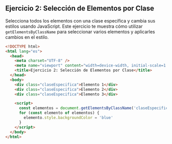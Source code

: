 ## Ejercicio 2: Selección de Elementos por Clase

Selecciona todos los elementos con una clase específica y cambia sus estilos usando JavaScript. Este ejercicio te muestra cómo utilizar `getElementsByClassName` para seleccionar varios elementos y aplicarles cambios en el estilo.

```html
<!DOCTYPE html>
<html lang="es">
  <head>
    <meta charset="UTF-8" />
    <meta name="viewport" content="width=device-width, initial-scale=1.0" />
    <title>Ejercicio 2: Selección de Elementos por Clase</title>
  </head>
  <body>
    <div class="claseEspecifica">Elemento 1</div>
    <div class="claseEspecifica">Elemento 2</div>
    <div class="claseEspecifica">Elemento 3</div>

    <script>
      const elementos = document.getElementsByClassName('claseEspecifica')
      for (const elemento of elementos) {
        elemento.style.backgroundColor = 'blue'
      }
    </script>
  </body>
</html>
```